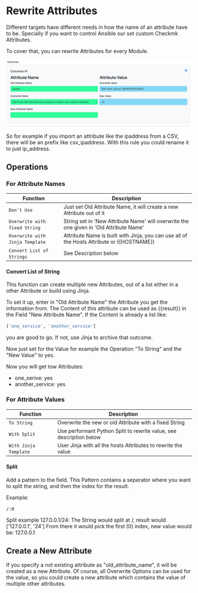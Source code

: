 # Rewrite Attributes

Different targets have different needs in how the name of an attribute have to be. Specially if you want to control Ansible our set custom Checkmk Attributes.

To cover that, you can rewrite Attributes for every Module. 

![](img/rewrite_action.png)

So for example if you import an attribute like the ipaddress from a CSV, there will be an prefix like csv_ipaddress. With this rule you could rename it to just ip_address.

## Operations

### For Attribute Names

| Function                        | Description                                                                                |
| ------------------------------- | ------------------------------------------------------------------------------------------ |
| `Don't Use`                     | Just set Old Attribute Name, it will create a new Attribute out of it                      |
| `Overwrite with fixed String`   | String set in 'New Attribute Name' will overwrite the one given in 'Old Attribute Name'    |
| `Overwrite with Jinja Template` | Attribute Name is built with Jinja, you can use all of the Hosts Attribute or {{HOSTNAME}} |
| `Convert List of Strings`       | See Description below                                                                      |

#### Convert List of String
This function can create multiple new Attributes, out of a list either in a other Attribute or build using Jinja.

To set it up, enter in "Old Attribute Name" the Attribute you get the information from.
The Content of this attribute can be used as {{result}} in the Field "New Attribute Name".
If the Content is already a list like:
``` python
['one_service', 'another_service']
```
you are good to go. If not, use Jinja to archive that outcome.

Now just set for the Value for example the Operation "To String" and the "New Value"
to yes.

Now you will get tow Attributes:
- one_serive: yes
- another_service: yes

### For Attribute Values

| Function              | Description                                                         |
| --------------------- | ------------------------------------------------------------------- |
| `To String`           | Overwrite the new or old Attribute with a fixed String              |
| `With Split`          | Use performant Python Split to rewrite value, see description below |
| `With Jinja Template` | User Jinja with all the hosts Attributes to rewrite the value       |

#### Split
Add a pattern to the field. This Pattern contains a seperator where you want to split the string,
and then the index for the result.

Example:
```
/:0
```

Split example 127.0.0.1/24:
The String would split at /, result would ['127.0.0.1', '24']
From there it would pick the first (0) index, new value would be: 127.0.0.1

## Create a New Attribute
If you specify a not existing attribute as "old_attribute_name", it will be created as a new Attribute. Of course, all Overwrite Options can be used for the value, so you could create a new
attribute which contains the value of multiple other attributes.



